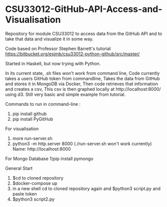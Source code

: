 # CSU33012-GitHub-API-Access-and-Visualisation
Repository for module CSU33012 to access data from the GitHub API and to take that data and visualize it in some way.

Code based on Professor Stephen Barrett's tutorial
https://bitbucket.org/esjmb/csu33012-python-github/src/master/

Started in Haskell, but now trying with Python.

In its current state, .sh files won't work from command line,
Code currently takes a users GitHub token from commandline,
Takes the data from GitHub and stores it in MongoDB via Docker,
Then code retrieves that information and creates a csv,
This csv is then graphed locally at http://localhost:8000/ using d3.
Still very basic and simple example from tutorial. 

Commands to run in command-line :

1) pip install github
2) pip install PyGitHub

For visualisation
1) more run-server.sh
2) python3 -m http.server 8000   (./run-server.sh won't work currently)
Name: http://localhost:8000

For Mongo Database
1)pip install pymongo

General Start
1) $cd to cloned repository
2) $docker-compose up
3) in a new shell cd to cloned repository again and $python3 script.py and paste token
4) $python3 script2.py
